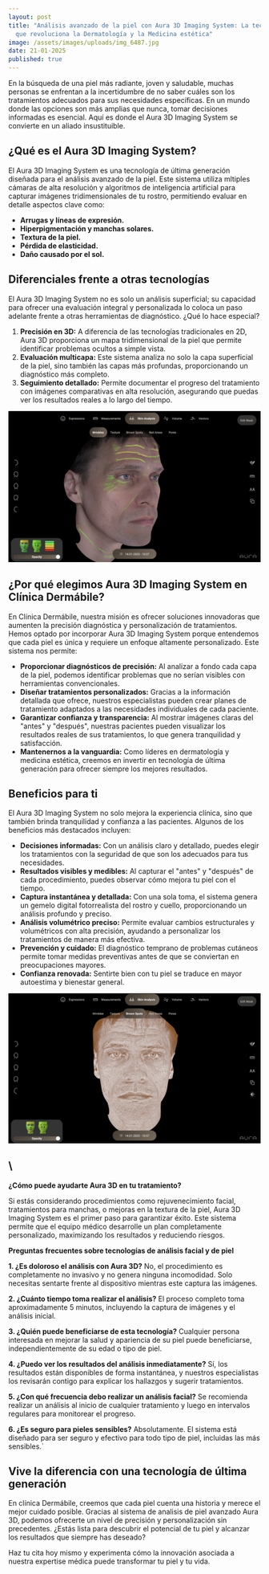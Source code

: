 ```yaml
---
layout: post
title: "Análisis avanzado de la piel con Aura 3D Imaging System: La tecnología
  que revoluciona la Dermatología y la Medicina estética"
image: /assets/images/uploads/img_6487.jpg
date: 21-01-2025
published: true
---
```

En la búsqueda de una piel más radiante, joven y saludable, muchas personas se enfrentan a la incertidumbre de no saber cuáles son los tratamientos adecuados para sus necesidades específicas. En un mundo donde las opciones son más amplias que nunca, tomar decisiones informadas es esencial. Aquí es donde el Aura 3D Imaging System se convierte en un aliado insustituible.

## **¿Qué es el Aura 3D Imaging System?**

El Aura 3D Imaging System es una tecnología de última generación diseñada para el análisis avanzado de la piel. Este sistema utiliza mltiples cámaras de alta resolución y algoritmos de inteligencia artificial para capturar imágenes tridimensionales de tu rostro, permitiendo evaluar en detalle aspectos clave como:

* **Arrugas y líneas de expresión.**
* **Hiperpigmentación y manchas solares.**
* **Textura de la piel.**
* **Pérdida de elasticidad.**
* **Daño causado por el sol.**

## **Diferenciales frente a otras tecnologías**

El Aura 3D Imaging System no es solo un análisis superficial; su capacidad para ofrecer una evaluación integral y personalizada lo coloca un paso adelante frente a otras herramientas de diagnóstico. ¿Qué lo hace especial?

1. **Precisión en 3D:** A diferencia de las tecnologías tradicionales en 2D, Aura 3D proporciona un mapa tridimensional de la piel que permite identificar problemas ocultos a simple vista.
2. **Evaluación multicapa:** Este sistema analiza no solo la capa superficial de la piel, sino también las capas más profundas, proporcionando un diagnóstico más completo.
3. **Seguimiento detallado:** Permite documentar el progreso del tratamiento con imágenes comparativas en alta resolución, asegurando que puedas ver los resultados reales a lo largo del tiempo.

![Análisis de las arrugas y su nivel de gravedad](/assets/images/uploads/img_6486.jpg "Análisis de las arrugas y su nivel de gravedad con Aura 3D")

## **¿Por qué elegimos Aura 3D Imaging System en Clínica Dermábile?**

En Clínica Dermábile, nuestra misión es ofrecer soluciones innovadoras que aumenten la precisión diagnóstica y personalización de tratamientos. Hemos optado por incorporar Aura 3D Imaging System porque entendemos que cada piel es única y requiere un enfoque altamente personalizado. Este sistema nos permite:

* **Proporcionar diagnósticos de precisión:** Al analizar a fondo cada capa de la piel, podemos identificar problemas que no serían visibles con herramientas convencionales.
* **Diseñar tratamientos personalizados:** Gracias a la información detallada que ofrece, nuestros especialistas pueden crear planes de tratamiento adaptados a las necesidades individuales de cada paciente.
* **Garantizar confianza y transparencia:** Al mostrar imágenes claras del "antes" y "después", nuestras pacientes pueden visualizar los resultados reales de sus tratamientos, lo que genera tranquilidad y satisfacción.
* **Mantenernos a la vanguardia:** Como líderes en dermatología y medicina estética, creemos en invertir en tecnología de última generación para ofrecer siempre los mejores resultados.

## **Beneficios para ti**

El Aura 3D Imaging System no solo mejora la experiencia clínica, sino que también brinda tranquilidad y confianza a las pacientes. Algunos de los beneficios más destacados incluyen:

* **Decisiones informadas:** Con un análisis claro y detallado, puedes elegir los tratamientos con la seguridad de que son los adecuados para tus necesidades.
* **Resultados visibles y medibles:** Al capturar el "antes" y "después" de cada procedimiento, puedes observar cómo mejora tu piel con el tiempo.
* **Captura instantánea y detallada:** Con una sola toma, el sistema genera un gemelo digital fotorrealista del rostro y cuello, proporcionando un análisis profundo y preciso.
* **Análisis volumétrico preciso:** Permite evaluar cambios estructurales y volumétricos con alta precisión, ayudando a personalizar los tratamientos de manera más efectiva.
* **Prevención y cuidado:** El diagnóstico temprano de problemas cutáneos permite tomar medidas preventivas antes de que se conviertan en preocupaciones mayores.
* **Confianza renovada:** Sentirte bien con tu piel se traduce en mayor autoestima y bienestar general.

![Análisis de las manchas de la piel con Aura 3D](/assets/images/uploads/img_6485.jpg "Análisis de las manchas de la piel con Aura 3D")

## \
**¿Cómo puede ayudarte Aura 3D en tu tratamiento?**

Si estás considerando procedimientos como rejuvenecimiento facial, tratamientos para manchas, o mejoras en la textura de la piel, Aura 3D Imaging System es el primer paso para garantizar éxito. Este sistema permite que el equipo médico desarrolle un plan completamente personalizado, maximizando los resultados y reduciendo riesgos.

**Preguntas frecuentes sobre tecnologías de análisis facial y de piel**

**1. ¿Es doloroso el análisis con Aura 3D?** No, el procedimiento es completamente no invasivo y no genera ninguna incomodidad. Solo necesitas sentarte frente al dispositivo mientras este captura las imágenes.

**2. ¿Cuánto tiempo toma realizar el análisis?** El proceso completo toma aproximadamente 5 minutos, incluyendo la captura de imágenes y el análisis inicial.

**3. ¿Quién puede beneficiarse de esta tecnología?** Cualquier persona interesada en mejorar la salud y apariencia de su piel puede beneficiarse, independientemente de su edad o tipo de piel.

**4. ¿Puedo ver los resultados del análisis inmediatamente?** Sí, los resultados están disponibles de forma instantánea, y nuestros especialistas los revisarán contigo para explicar los hallazgos y sugerir tratamientos.

**5. ¿Con qué frecuencia debo realizar un análisis facial?** Se recomienda realizar un análisis al inicio de cualquier tratamiento y luego en intervalos regulares para monitorear el progreso.

**6. ¿Es seguro para pieles sensibles?** Absolutamente. El sistema está diseñado para ser seguro y efectivo para todo tipo de piel, incluidas las más sensibles.`

## **Vive la diferencia con una tecnología de última generación**

En clínica Dermábile, creemos que cada piel cuenta una historia y merece el mejor cuidado posible. Gracias al sistema de analisis de piel avanzado Aura 3D, podemos ofrecerte un nivel de precisión y personalización sin precedentes. ¿Estás lista para descubrir el potencial de tu piel y alcanzar los resultados que siempre has deseado?

Haz tu cita hoy mismo y experimenta cómo la innovación asociada a nuestra expertise médica puede transformar tu piel y tu vida.